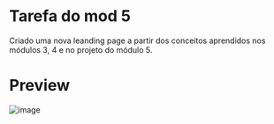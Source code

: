 ﻿# Tarefa do mod 5
 Criado uma nova leanding page a partir dos conceitos aprendidos nos módulos 3, 4 e no projeto do módulo 5.
# Preview
![image](https://github.com/DGzzzzz/Tarefa_mod5/assets/132670815/e18e91d4-c2ce-4125-a27e-459f090c4162)

